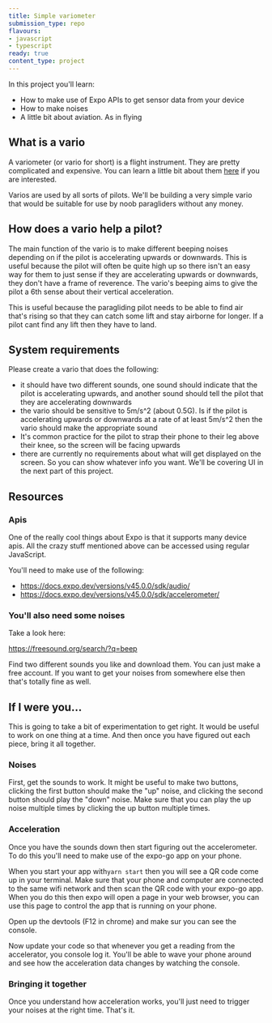 ```yaml
---
title: Simple variometer
submission_type: repo
flavours:
- javascript
- typescript
ready: true
content_type: project
---
```


In this project you'll learn:

- How to make use of Expo APIs to get sensor data from your device
- How to make noises
- A little bit about aviation. As in flying

## What is a vario

A variometer (or vario for short) is a flight instrument. They are pretty complicated and expensive. You can learn a little bit about them [here](https://en.wikipedia.org/wiki/Variometer) if you are interested.

Varios are used by all sorts of pilots. We'll be building a very simple vario that would be suitable for use by noob paragliders without any money.

## How does a vario help a pilot?

The main function of the vario is to make different beeping noises depending on if the pilot is accelerating upwards or downwards. This is useful because the pilot will often be quite high up so there isn't an easy way for them to just sense if they are accelerating upwards or downwards, they don't have a frame of reverence. The vario's beeping aims to give the pilot a 6th sense about their vertical acceleration.

This is useful because the paragliding pilot needs to be able to find air that's rising so that they can catch some lift and stay airborne for longer. If a pilot cant find any lift then they have to land.

## System requirements

Please create a vario that does the following:

- it should have two different sounds, one sound should indicate that the pilot is accelerating upwards, and another sound should tell the pilot that they are accelerating downwards
- the vario should be sensitive to 5m/s^2 (about 0.5G). Is if the pilot is accelerating upwards or downwards at a rate of at least 5m/s^2 then the vario should make the appropriate sound
- It's common practice for the pilot to strap their phone to their leg above their knee, so the screen will be facing upwards
- there are currently no requirements about what will get displayed on the screen. So you can show whatever info you want. We'll be covering UI in the next part of this project.

## Resources

### Apis

One of the really cool things about Expo is that it supports many device apis. All the crazy stuff mentioned above can be accessed using regular JavaScript.

You'll need to make use of the following:

- https://docs.expo.dev/versions/v45.0.0/sdk/audio/
- https://docs.expo.dev/versions/v45.0.0/sdk/accelerometer/

### You'll also need some noises

Take a look here:

https://freesound.org/search/?q=beep

Find two different sounds you like and download them. You can just make a free account. If you want to get your noises from somewhere else then that's totally fine as well.

## If I were you...

This is going to take a bit of experimentation to get right. It would be useful to work on one thing at a time. And then once you have figured out each piece, bring it all together.

### Noises

First, get the sounds to work. It might be useful to make two buttons, clicking the first button should make the "up" noise, and clicking the second button should play the "down" noise. Make sure that you can play the up noise multiple times by clicking the up button multiple times.

### Acceleration

Once you have the sounds down then start figuring out the accelerometer. To do this you'll need to make use of the expo-go app on your phone.

When you start your app with`yarn start` then you will see a QR code come up in your terminal. Make sure that your phone and computer are connected to the same wifi network and then scan the QR code with your expo-go app. When you do this then expo will open a page in your web browser, you can use this page to control the app that is running on your phone.

Open up the devtools (F12 in chrome) and make sur you can see the console.

Now update your code so that whenever you get a reading from the accelerator, you console log it. You'll be able to wave your phone around and see how the acceleration data changes by watching the console.

### Bringing it together

Once you understand how acceleration works, you'll just need to trigger your noises at the right time. That's it.

